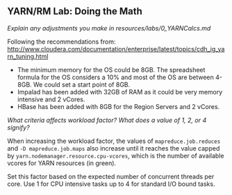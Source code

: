 
## YARN/RM Lab: Doing the Math

*Explain any adjustments you make in resources/labs/0_YARNCalcs.md*

Following the recommendations from:
http://www.cloudera.com/documentation/enterprise/latest/topics/cdh_ig_yarn_tuning.html

- The minimum memory for the OS could be 8GB. The spreadsheet formula for the OS considers a 10% and most of the OS are between 4-8GB. We could set a start point of 8GB.
- Impalad has been added with 32GB of RAM as it could be very memory intensive and 2 vCores.
- HBase has been added with 8GB for the Region Servers and 2 vCores.


*What criteria affects workload factor? What does a value of 1, 2, or 4 signify?*

When increasing the workload factor, the values of `mapreduce.job.reduces` and `-D mapreduce.job.maps` also increase until it reaches the value capped by `yarn.nodemanager.resource.cpu-vcores`, which is the number of available vcores for YARN resources (in green).

Set this factor based on the expected number of concurrent threads per core.  Use 1 for CPU intensive tasks up to 4 for standard I/O bound tasks.